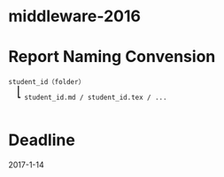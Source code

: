 # middleware-2016

# Report Naming Convension
```
student_id（folder）  
  ┃
  ┗ student_id.md / student_id.tex / ...  
  
```
# Deadline

2017-1-14

